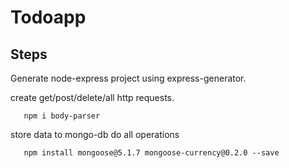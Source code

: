 # Todoapp

## Steps
   Generate node-express project using express-generator.
      
      
   
   create get/post/delete/all http requests.
   
       npm i body-parser 
      
   
   store data to mongo-db do all operations
 
       npm install mongoose@5.1.7 mongoose-currency@0.2.0 --save
        
   
   
